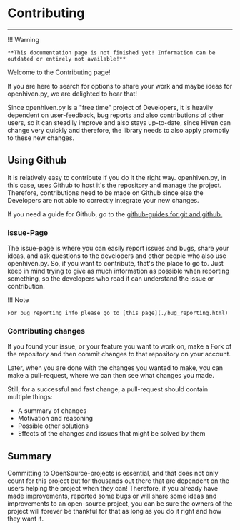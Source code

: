 # Contributing

---


!!! Warning

    **This documentation page is not finished yet! Information can be outdated or entirely not available!**

Welcome to the Contributing page! 

If you are here to search for options to share your work and maybe
ideas for openhiven.py, we are delighted to hear that!

Since openhiven.py is a "free time" project of Developers, it is heavily dependent on user-feedback,
bug reports and also contributions of other users, so it can steadily improve and also stays up-to-date, since Hiven
can change very quickly and therefore, the library needs to also apply promptly to these new changes.

## Using Github

It is relatively easy to contribute if you do it the right way. openhiven.py, in this case, uses Github to host it's the
repository and manage the project. Therefore, contributions need to be made on Github since else the Developers are not 
able to correctly integrate your new changes.

If you need a guide for Github, go to the [github-guides for git and github.](https://guides.github.com/activities/hello-world/)

### Issue-Page

The issue-page is where you can easily report issues and bugs, share your ideas, and ask questions to the developers and
other people who also use openhiven.py. So, if you want to contribute, that's the place to go to. Just keep in mind
trying to give as much information as possible when reporting something, so the developers who read it can understand 
the issue or contribution.

!!! Note

    For bug reporting info please go to [this page](./bug_reporting.html) 


### Contributing changes

If you found your issue, or your feature you want to work on, make a Fork of the repository and then commit changes
to that repository on your account.

Later, when you are done with the changes you wanted to make, you can make a pull-request, where we can then see
what changes you made. 

Still, for a successful and fast change, a pull-request should contain multiple things:

* A summary of changes
* Motivation and reasoning
* Possible other solutions
* Effects of the changes and issues that might be solved by them

## Summary

Committing to OpenSource-projects is essential, and that does not only count for this project but for thousands out there 
that are dependent on the users helping the project when they can! Therefore, if you already have made improvements, 
reported some bugs or will share some ideas and improvements to an open-source project, you can be sure the owners of 
the project will forever be thankful for that as long as you do it right and how they want it.
